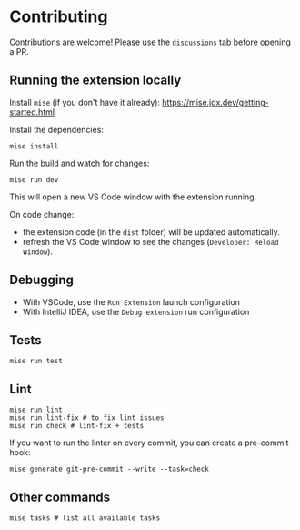 # Contributing

Contributions are welcome! Please use the `discussions` tab before opening a PR.

## Running the extension locally
Install `mise` (if you don't have it already): https://mise.jdx.dev/getting-started.html

Install the dependencies:
```shell
mise install
```

Run the build and watch for changes:
```shell
mise run dev
```
This will open a new VS Code window with the extension running.

On code change:
- the extension code (in the `dist` folder) will be updated automatically.
- refresh the VS Code window to see the changes (`Developer: Reload Window`).

## Debugging
- With VSCode, use the `Run Extension` launch configuration
- With IntelliJ IDEA, use the `Debug extension` run configuration

## Tests
```shell
mise run test
```

## Lint 
```shell
mise run lint
mise run lint-fix # to fix lint issues
mise run check # lint-fix + tests
```

If you want to run the linter on every commit, you can create a pre-commit hook:
```shell
mise generate git-pre-commit --write --task=check
```

## Other commands
```shell
mise tasks # list all available tasks
```